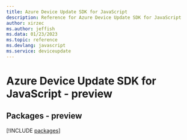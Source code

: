```yaml
---
title: Azure Device Update SDK for JavaScript
description: Reference for Azure Device Update SDK for JavaScript
author: xirzec
ms.author: jeffish
ms.data: 01/23/2023
ms.topic: reference
ms.devlang: javascript
ms.service: deviceupdate
---
```

# Azure Device Update SDK for JavaScript - preview
## Packages - preview
[!INCLUDE [packages](device-update-index.md)]